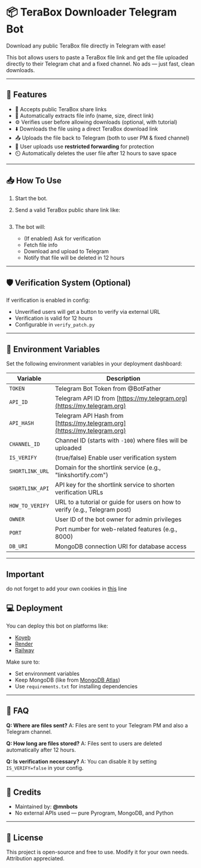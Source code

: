 
# 📦 TeraBox Downloader Telegram Bot

Download any public TeraBox file directly in Telegram with ease!

This bot allows users to paste a TeraBox file link and get the file uploaded directly to their Telegram chat and a fixed channel. No ads — just fast, clean downloads.

---

## 🚀 Features

* 🔗 Accepts public TeraBox share links
* 🧠 Automatically extracts file info (name, size, direct link)
* ⚙️ Verifies user before allowing downloads (optional, with tutorial)
* ⬇️ Downloads the file using a direct TeraBox download link
* 📤 Uploads the file back to Telegram (both to user PM & fixed channel)
* 🔐 User uploads use **restricted forwarding** for protection
* ⏲️ Automatically deletes the user file after 12 hours to save space

---

## 📥 How To Use

1. Start the bot.
2. Send a valid TeraBox public share link like:

   ```https://terabox.app/s/1abcD...XYZ
   
3. The bot will:

   * (If enabled) Ask for verification
   * Fetch file info
   * Download and upload to Telegram
   * Notify that file will be deleted in 12 hours

---

## 🛡️ Verification System (Optional)

If verification is enabled in config:

* Unverified users will get a button to verify via external URL
* Verification is valid for 12 hours
* Configurable in `verify_patch.py`

---

## 🔧 Environment Variables

Set the following environment variables in your deployment dashboard:

| Variable        | Description                                                               |
| --------------- | ------------------------------------------------------------------------- |
| `TOKEN`         | Telegram Bot Token from @BotFather                                        |
| `API_ID`        | Telegram API ID from [https://my.telegram.org](https://my.telegram.org)   |
| `API_HASH`      | Telegram API Hash from [https://my.telegram.org](https://my.telegram.org) |
| `CHANNEL_ID`    | Channel ID (starts with `-100`) where files will be uploaded              |
| `IS_VERIFY`     | (true/false) Enable user verification system                              |
| `SHORTLINK_URL` | Domain for the shortlink service (e.g., "linkshortify.com")               |
| `SHORTLINK_API` | API key for the shortlink service to shorten verification URLs             |
| `HOW_TO_VERIFY` | URL to a tutorial or guide for users on how to verify (e.g., Telegram post)|
| `OWNER`         | User ID of the bot owner for admin privileges                              |
| `PORT`          | Port number for web-related features (e.g., 8000)                          |
| `DB_URI`        | MongoDB connection URI for database access                                |

---
## Important
do not forget to add your own cookies in [this](https://github.com/MNTGXO/MN-TeraBox-Downloader-Bot/blob/main/plugins/tera.py#L26) line
## 💻 Deployment

You can deploy this bot on platforms like:

* [Koyeb](https://www.koyeb.com/)
* [Render](https://render.com/)
* [Railway](https://railway.app/)

Make sure to:

* Set environment variables
* Keep MongoDB (like from [MongoDB Atlas](https://www.mongodb.com/cloud/atlas))
* Use `requirements.txt` for installing dependencies

---

## 🙋 FAQ

**Q: Where are files sent?**
A: Files are sent to your Telegram PM and also a Telegram channel.

**Q: How long are files stored?**
A: Files sent to users are deleted automatically after 12 hours.

**Q: Is verification necessary?**
A: You can disable it by setting `IS_VERIFY=false` in your config.

---

## 🤝 Credits

* Maintained by: **@mnbots**
* No external APIs used — pure Pyrogram, MongoDB, and Python

---

## 📜 License

This project is open-source and free to use. Modify it for your own needs. Attribution appreciated.
